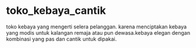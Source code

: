 # toko_kebaya_cantik
toko kebaya yang mengerti selera pelanggan. karena menciptakan kebaya yang modis untuk kalangan remaja atau pun dewasa.kebaya elegan dengan kombinasi yang pas dan cantik untuk dipakai.
